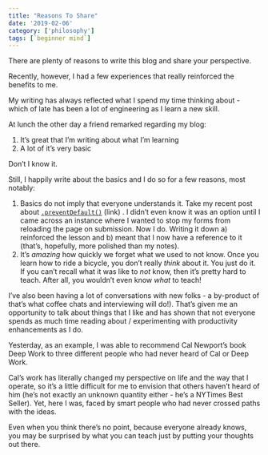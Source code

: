 ```yaml
---
title: "Reasons To Share"
date: '2019-02-06'
category: ['philosophy']
tags: [`beginner mind`]
---
```

There are plenty of reasons to write this blog and share your perspective.

Recently, however, I had a few experiences that really reinforced the benefits to me.

My writing has always reflected what I spend my time thinking about - which of late has been a lot of engineering as I learn a new skill.

At lunch the other day a friend remarked regarding my blog:
1. It’s great that I’m writing about what I’m learning
2. A lot of it’s very basic

Don’t I know it.

Still, I happily write about the basics and I do so for a few reasons, most notably:
1. Basics do not imply that everyone understands it. Take my recent post about [`.preventDefault()`]('../2019-01-04/20190104-better-form-submissions-with-event-preventdefault-and-htmlformelement-reset) (link) . I didn’t even know it was an option until I came across an instance where I wanted to stop my forms from reloading the page on submission. Now I do. Writing it down a) reinforced the lesson and b) meant that I now have a reference to it (that’s, hopefully, more polished than my notes).
2. It’s *amazing* how quickly we forget what we used to not know. Once you learn how to ride a bicycle, you don’t really *think* about it. You just do it. If you can’t recall what it was like to *not* know, then it’s pretty hard to teach. After all, you wouldn’t even know *what* to teach!

I’ve also been having a lot of conversations with new folks - a by-product of that’s what coffee chats and interviewing will do!). That’s given me an opportunity to talk about things that I like and has shown that not everyone spends as much time reading about / experimenting with productivity enhancements as I do.

Yesterday, as an example, I was able to recommend Cal Newport’s book Deep Work to three different people who had never heard of Cal or Deep Work.

Cal’s work has literally changed my perspective on life and the way that I operate, so it’s a little difficult for me to envision that others haven’t heard of him (he’s not exactly an unknown quantity either - he’s a NYTimes Best Seller). Yet, here I was, faced by smart people who had never crossed paths with the ideas.

Even when you think there’s no point, because everyone already knows, you may be surprised by what you can teach just by putting your thoughts out there.

